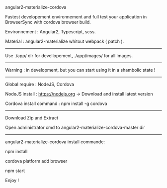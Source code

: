 angular2-materialize-cordova

Fastest developement environnement and full test your application in BrowserSync with cordova browser build.

Environnement : Angular2, Typescript, scss.

Material : angular2-materialize whitout webpack ( patch ).

----------------------

Use ./app/ dir for devellopement, ./app/images/ for all images.

----------------------

Warning : in development, but you can start using it in a shambolic state !

----------------------

Global require : NodeJS, Cordova

NodeJS install : https://nodejs.org -> Download and install latest version

Cordova install command : npm install -g cordova

----------------------

Download Zip and Extract

Open administrator cmd to angular2-materialize-cordova-master dir

----------------------

angular2-materialize-cordova install commande:

npm install

cordova platform add browser

npm start

Enjoy !

